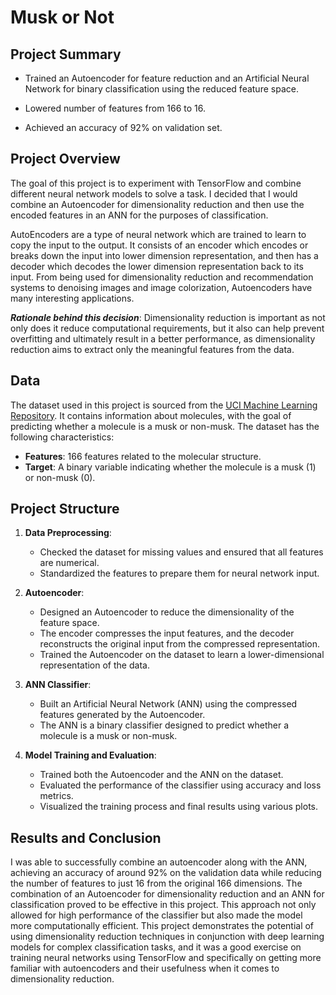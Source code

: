 # Musk or Not

## Project Summary

- Trained an Autoencoder for feature reduction and an Artificial Neural Network for 
binary classification using the reduced feature space.

- Lowered number of features from 166 to 16.

- Achieved an accuracy of 92% on validation set.


## Project Overview
The goal of this project is to experiment with TensorFlow and combine different neural network models to solve a task. I decided that I would combine an Autoencoder for dimensionality reduction and then use the encoded features in an ANN for the purposes of classification.

AutoEncoders are a type of neural network which are trained to learn to copy the input to the output. It consists of an encoder which encodes or breaks down the input into lower dimension representation, and then has a decoder which decodes the lower dimension representation back to its input. From being used for dimensionality reduction and recommendation systems to denoising images and image colorization, Autoencoders have many interesting applications. 

***Rationale behind this decision***:
Dimensionality reduction is important as not only does it reduce computational requirements, but it also can help prevent overfitting and ultimately result in a better performance, as dimensionality reduction aims to extract only the meaningful features from the data.

## Data
The dataset used in this project is sourced from the [UCI Machine Learning Repository](https://archive.ics.uci.edu/dataset/75/musk+version+2). It contains information about molecules, with the goal of predicting whether a molecule is a musk or non-musk. The dataset has the following characteristics:

- **Features**: 166 features related to the molecular structure.
- **Target**: A binary variable indicating whether the molecule is a musk (1) or non-musk (0).

## Project Structure

1. **Data Preprocessing**:
   - Checked the dataset for missing values and ensured that all features are numerical.
   - Standardized the features to prepare them for neural network input.

2. **Autoencoder**:
   - Designed an Autoencoder to reduce the dimensionality of the feature space.
   - The encoder compresses the input features, and the decoder reconstructs the original input from the compressed representation.
   - Trained the Autoencoder on the dataset to learn a lower-dimensional representation of the data.

3. **ANN Classifier**:
   - Built an Artificial Neural Network (ANN) using the compressed features generated by the Autoencoder.
   - The ANN is a binary classifier designed to predict whether a molecule is a musk or non-musk.

4. **Model Training and Evaluation**:
   - Trained both the Autoencoder and the ANN on the dataset.
   - Evaluated the performance of the classifier using accuracy and loss metrics.
   - Visualized the training process and final results using various plots.


## Results and Conclusion
I was able to successfully combine an autoencoder along with the ANN, achieving an accuracy of around 92% on the validation data while reducing the number of features to just 16 from the original 166 dimensions. The combination of an Autoencoder for dimensionality reduction and an ANN for classification proved to be effective in this project. This approach not only allowed for high performance of the classifier but also made the model more computationally efficient. This project demonstrates the potential of using dimensionality reduction techniques in conjunction with deep learning models for complex classification tasks, and it was a good exercise on training neural networks using TensorFlow and specifically on getting more familiar with autoencoders and their usefulness when it comes to dimensionality reduction.
